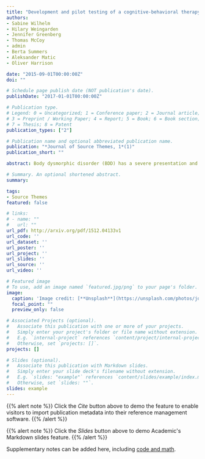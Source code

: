 ```yaml
---
title: "Development and pilot testing of a cognitive-behavioral therapy digital service for body dysmorphic disorder"
authors:
- Sabine Wilhelm
- Hilary Weingarden
- Jennifer Greenberg
- Thomas McCoy
- admin
- Berta Summers
- Aleksander Matic
- Oliver Harrison

date: "2015-09-01T00:00:00Z"
doi: ""

# Schedule page publish date (NOT publication's date).
publishDate: "2017-01-01T00:00:00Z"

# Publication type.
# Legend: 0 = Uncategorized; 1 = Conference paper; 2 = Journal article;
# 3 = Preprint / Working Paper; 4 = Report; 5 = Book; 6 = Book section;
# 7 = Thesis; 8 = Patent
publication_types: ["2"]

# Publication name and optional abbreviated publication name.
publication: "*Journal of Source Themes, 1*(1)"
publication_short: ""

abstract: Body dysmorphic disorder (BDD) has a severe presentation and chronic course when untreated. Although effective BDD treatments exist, most individuals do not have access to them. We therefore developed and pilot tested the first smartphone-delivered individual cognitive-behavioral therapy (CBT) treatment for adults with BDD. The digital service was developed via user-centered design, integrating input from engineering, design, and psychology experts, plus BDD patient consultants. We conducted a 12-week open pilot trial (N = 10) to describe preliminary results for feasibility, acceptability, and treatment outcome. Attrition rates (0%) and feedback on usability and satisfaction indicated that smartphone-based CBT for BDD may be feasible, acceptable, and satisfactory. Initial results suggest that smartphone-based CBT for BDD may hold promise for improving BDD symptom severity, BDD-related insight, functional impairment, and quality of life, as scores from baseline to posttreatment improved with large-to-very large effects; depression improved with a medium effect. Ninety percent of participants were responders at posttreatment and 3-month follow-up. Smartphone-based CBT for BDD may have strong potential as a standardized, low cost, and accessible treatment for this debilitating illness. A test of efficacy is merited as a next step, using a well-powered, randomized control trial design.

# Summary. An optional shortened abstract.
summary: 

tags:
- Source Themes
featured: false

# links:
# - name: ""
#   url: ""
url_pdf: http://arxiv.org/pdf/1512.04133v1
url_code: ''
url_dataset: ''
url_poster: ''
url_project: ''
url_slides: ''
url_source: ''
url_video: ''

# Featured image
# To use, add an image named `featured.jpg/png` to your page's folder. 
image:
  caption: 'Image credit: [**Unsplash**](https://unsplash.com/photos/jdD8gXaTZsc)'
  focal_point: ""
  preview_only: false

# Associated Projects (optional).
#   Associate this publication with one or more of your projects.
#   Simply enter your project's folder or file name without extension.
#   E.g. `internal-project` references `content/project/internal-project/index.md`.
#   Otherwise, set `projects: []`.
projects: []

# Slides (optional).
#   Associate this publication with Markdown slides.
#   Simply enter your slide deck's filename without extension.
#   E.g. `slides: "example"` references `content/slides/example/index.md`.
#   Otherwise, set `slides: ""`.
slides: example
---
```


{{% alert note %}}
Click the *Cite* button above to demo the feature to enable visitors to import publication metadata into their reference management software.
{{% /alert %}}

{{% alert note %}}
Click the *Slides* button above to demo Academic's Markdown slides feature.
{{% /alert %}}

Supplementary notes can be added here, including [code and math](https://sourcethemes.com/academic/docs/writing-markdown-latex/).
